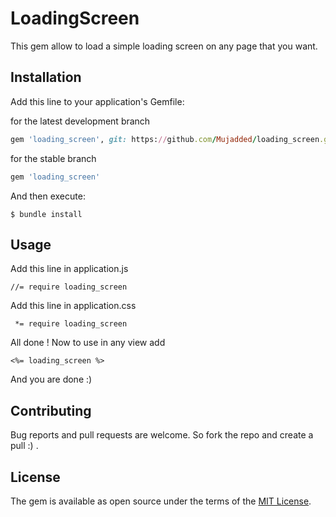 # LoadingScreen

This gem allow to load a simple loading screen on any page that you want.

## Installation

Add this line to your application's Gemfile:

for the latest development branch
```ruby
gem 'loading_screen', git: https://github.com/Mujadded/loading_screen.git
```

for the stable branch
```ruby
gem 'loading_screen'
```

And then execute:

    $ bundle install

## Usage

Add this line in application.js
```
//= require loading_screen
```

Add this line in application.css
```
 *= require loading_screen
```

All done ! Now to use in any view add
```
<%= loading_screen %>
```
And you are done :)

## Contributing

Bug reports and pull requests are welcome. So fork the repo and create a pull :) .

## License

The gem is available as open source under the terms of the [MIT License](https://opensource.org/licenses/MIT).
